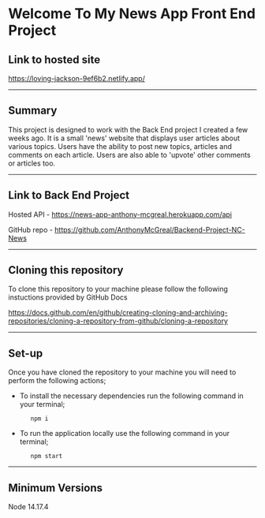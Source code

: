 # Welcome To My News App Front End Project

## Link to hosted site

https://loving-jackson-9ef6b2.netlify.app/

---

## Summary

This project is designed to work with the Back End project I created a few weeks ago. It is a small 'news' website that displays user articles about various topics. Users have the ability to post new topics, articles and comments on each article. Users are also able to 'upvote' other comments or articles too.

---

## Link to Back End Project

Hosted API - https://news-app-anthony-mcgreal.herokuapp.com/api

GitHub repo - https://github.com/AnthonyMcGreal/Backend-Project-NC-News

---

## Cloning this repository

To clone this repository to your machine please follow the following instuctions provided by GitHub Docs

https://docs.github.com/en/github/creating-cloning-and-archiving-repositories/cloning-a-repository-from-github/cloning-a-repository

---

## Set-up

Once you have cloned the repository to your machine you will need to perform the following actions;

- To install the necessary dependencies run the following command in your terminal;

         npm i

- To run the application locally use the following command in your terminal;

         npm start

---

## Minimum Versions

Node 14.17.4
